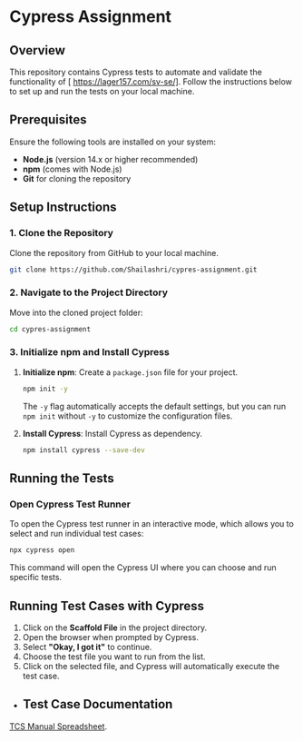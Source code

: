 # Cypress Assignment

## Overview
This repository contains Cypress tests to automate and validate the functionality of [ https://lager157.com/sv-se/]. Follow the instructions below to set up and run the tests on your local machine.

## Prerequisites
Ensure the following tools are installed on your system:
- **Node.js** (version 14.x or higher recommended)
- **npm** (comes with Node.js) 
- **Git** for cloning the repository

## Setup Instructions

### 1. Clone the Repository
Clone the repository from GitHub to your local machine.
```bash
git clone https://github.com/Shailashri/cypres-assignment.git
```

### 2. Navigate to the Project Directory
Move into the cloned project folder:
```bash
cd cypres-assignment
```

### 3. Initialize npm and Install Cypress
1. **Initialize npm**: Create a `package.json` file for your project.
   ```bash
   npm init -y
   ```
   The `-y` flag automatically accepts the default settings, but you can run `npm init` without `-y` to customize the configuration files.

2. **Install Cypress**: Install Cypress as dependency.
   ```bash
   npm install cypress --save-dev
   ```
## Running the Tests

### Open Cypress Test Runner 
To open the Cypress test runner in an interactive mode, which allows you to select and run individual test cases:
```bash
npx cypress open
```
This command will open the Cypress UI where you can choose and run specific tests.
## Running Test Cases with Cypress

1. Click on the **Scaffold File** in the project directory.
2. Open the browser when prompted by Cypress.
3. Select **"Okay, I got it"** to continue.
4. Choose the test file you want to run from the list.
5. Click on the selected file, and Cypress will automatically execute the test case.


- ## Test Case Documentation  
 [TCS Manual Spreadsheet](https://docs.google.com/spreadsheets/d/1ypScYO2jfmsm7P3r29al1rPNpJfdOfCNpBfrPGWPudM/edit?gid=0#gid=0).
